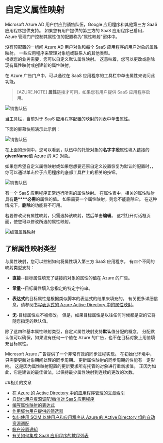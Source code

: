 <properties
    pageTitle="自定义属性映射 |Microsoft Azure"
    description="了解在 Azure Active Directory 的 SaaS 应用程序的哪些属性映射是如何修改它们来满足您的业务需求。"
    services="active-directory"
    documentationCenter=""
    authors="markusvi"
    manager="femila"
    editor=""/>

<tags
    ms.service="active-directory"
    ms.workload="identity"
    ms.tgt_pltfrm="na"
    ms.devlang="na"
    ms.topic="article"
    ms.date="10/10/2016"
    ms.author="markusvi"/>


# <a name="customizing-attribute-mappings"></a>自定义属性映射


Microsoft Azure AD 用户供应到销售队伍，Google 应用程序和其他第三方 SaaS 应用程序提供支持。 如果您有用户提供的第三方的 SaaS 应用程序已启用，Azure 管理门户控制其属性值的配置称为"属性映射"窗体中。

没有预配置的一组间 Azure AD 用户对象和每个 SaaS 应用程序的用户对象的属性映射。 一些应用程序来管理对象组或联系人的其他类型。 <br> 
根据您的业务需要，您可以自定义默认属性映射。 这意味着，您可以更改或删除现有属性映射或创建新的属性映射。

在 Azure 广告门户中，可以通过在 SaaS 应用程序的工具栏中单击属性来访问此功能。

> [AZURE.NOTE] **属性**链接才可用，如果您有用户提供 SaaS 应用程序启用。 


![销售队伍][1] 


当工具栏，当前对于 SaaS 应用程序配置的映射的列表中单击属性。

下面的屏幕快照演示此示例︰



![销售队伍][2]  


在上面的示例中，您可以看到，队伍中的托管对象的**名字字段**属性填入链接的**givenName**值 Azure 的 AD 对象。

如果您希望自定义属性映射或如果您想要还原自定义设置恢复为默认的配置时，，你可以通过单击位于应用程序的底部工具栏上的相关的按钮。


![销售队伍][3]  


有一个 SaaS 应用程序正常运行所需的属性映射。 在属性表中，相关的属性映射具有**是****必需**的属性的值。 如果需要一个属性映射，则您不能删除它。 在这种情况下，**删除**的功能将不可用。

若要修改现有属性映射，只需选择该映射，然后单击**编辑**。 这将打开对话框页面，使您可以修改所选的属性映射。


![编辑属性映射][4]  



## <a name="understanding-attribute-mapping-types"></a>了解属性映射类型


与属性映射，您可以控制如何将属性填入第三方 SaaS 应用程序。 有四个不同的映射类型支持︰

- **直接**--目标属性填充了链接的对象的属性的值在 Azure 的广告。


- **常量**--目标属性填入您指定的特定字符串。


- **表达式**的目标属性是根据类似脚本的表达式的结果来填充的。 有关更多详细信息，请参阅[书写表达式的 Azure Active Directory 中的属性映射](active-directory-saas-writing-expressions-for-attribute-mappings.md)。


- **无**-目标属性左不被修改。 但是，如果目标属性是以往任何时候都是空的它将随您指定的默认值。



除了这四种基本属性映射类型，自定义属性映射支持**默认**值分配的概念。 分配默认值可以确保，如果没有任何一个值在 Azure 的广告，也不在目标对象上用值填充目标属性。

Microsoft Azure 广告提供了一个非常有效的同步过程实现。 在初始化环境中，只需要更新对象期间处理的同步周期。 更新属性映射的同步周期的性能有一定影响。 这是因为属性映射配置的更新要求所有托管的对象进行重新求值。 正因为如此，它是建议的最佳做法，以保持最少属性映射到连续的更改的次数。


##<a name="related-articles"></a>相关的文章

- [在 Azure 的 Active Directory 中的应用程序管理的文章索引](active-directory-apps-index.md)
- [自动化用户资源调配/撤消对 SaaS 应用程序](active-directory-saas-app-provisioning.md)
- [编写属性映射的表达式](active-directory-saas-writing-expressions-for-attribute-mappings.md)
- [作用域为用户提供的筛选器](active-directory-saas-scoping-filters.md)
- [如何使用 SCIM 以使用户和应用程序从 Azure 的 Active Directory 组的自动资源调配](active-directory-scim-provisioning.md)
- [帐户设置通知](active-directory-saas-account-provisioning-notifications.md)
- [有关如何集成 SaaS 应用程序的教程列表](active-directory-saas-tutorial-list.md)


<!--Image references-->
[1]: ./media/active-directory-saas-customizing-attribute-mappings/ic765497.png
[2]: ./media/active-directory-saas-customizing-attribute-mappings/ic775419.png
[3]: ./media/active-directory-saas-customizing-attribute-mappings/ic775420.png
[4]: ./media/active-directory-saas-customizing-attribute-mappings/ic775421.png
